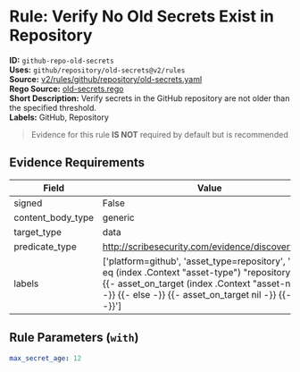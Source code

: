 # Rule: Verify No Old Secrets Exist in Repository  
**ID:** `github-repo-old-secrets`  
**Uses:** `github/repository/old-secrets@v2/rules`  
**Source:** [v2/rules/github/repository/old-secrets.yaml](https://github.com/scribe-public/sample-policies/v2/rules/github/repository/old-secrets.yaml)  
**Rego Source:** [old-secrets.rego](https://github.com/scribe-public/sample-policies/v2/rules/github/repository/old-secrets.rego)  
**Short Description:** Verify secrets in the GitHub repository are not older than the specified threshold.  
**Labels:** GitHub, Repository  
> Evidence for this rule **IS NOT** required by default but is recommended


## Evidence Requirements  
| Field | Value |
|-------|-------|
| signed | False |
| content_body_type | generic |
| target_type | data |
| predicate_type | http://scribesecurity.com/evidence/discovery/v0.1 |
| labels | ['platform=github', 'asset_type=repository', '{{- if eq (index .Context "asset-type") "repository" -}} {{- asset_on_target (index .Context "asset-name") -}} {{- else -}} {{- asset_on_target nil -}} {{- end -}}'] |

## Rule Parameters (`with`)  
```yaml
max_secret_age: 12
```

